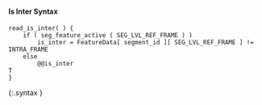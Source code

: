 #### Is Inter Syntax

~~~~~
read_is_inter( ) {
    if ( seg_feature_active ( SEG_LVL_REF_FRAME ) )
        is_inter = FeatureData[ segment_id ][ SEG_LVL_REF_FRAME ] != INTRA_FRAME
    else
        @@is_inter                                                             T
}
~~~~~
{:.syntax }
